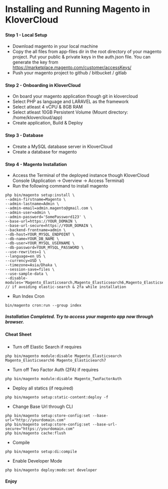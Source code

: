 # Installing and Running Magento in KloverCloud
###

#### Step 1 - Local Setup
- Download magento in your local machine 
- Copy the all files from app-files dir in the root directory of your magento project. Put your public & private keys in the auth.json file. You can generate the key from https://marketplace.magento.com/customer/accessKeys/
- Push your magento project to github / bitbucket / gitlab

###
#### Step 2 - Onboarding in KloverCloud
- On board your magento application though git in klovercloud
- Select PHP as language and LARAVEL as the framework
- Select atleast 4 vCPU & 8GB RAM
- Select atleast 10GB Persistent Volume (Mount directory: /home/klovercloud/app)
- Create application, Build & Deploy


###
#### Step 3 - Database
- Create a MySQL database server in KloverCloud
- Create a database for magento

###
#### Step 4 - Magento Installation
- Access the Terminal of the deployed instance though KloverCloud Console (Application -> Overview -> Access Terminal)
- Run the following command to install magento
```
php bin/magento setup:install \
--admin-firstname=Magento \
--admin-lastname=Admin \
--admin-email=admin.magento@gmail.com \
--admin-user=admin \
--admin-password='SomePassword123' \
--base-url=https://YOUR_DOMAIN \
--base-url-secure=https://YOUR_DOMAIN \
--backend-frontname=admin \
--db-host=YOUR_MYSQL_ENDPOINT \
--db-name=YOUR_DB_NAME \
--db-user=YOUR_MYSQL_USERNAME \
--db-password=YOUR_MYSQL_PASSWORD \
--use-rewrites=1 \
--language=en_US \
--currency=USD \
--timezone=Asia/Dhaka \
--session-save=files \
--use-sample-data \
--disable-modules='Magento_Elasticsearch,Magento_Elasticsearch6,Magento_Elasticsearch7,Magento_TwoFactorAuth' // if avoiding elastic-search & 2fa while installation
```


- Run Index Cron
```
bin/magento cron:run --group index
```

####
##### Installation Completed. Try to access your magento app now through browser.

###
#### Cheat Sheet
###
- Turn off Elastic Search if requires
```
php bin/magento module:disable Magento_Elasticsearch Magento_Elasticsearch6 Magento_Elasticsearch7
```

- Turn off Two Factor Auth (2FA) if requires
```
php bin/magento module:disable Magento_TwoFactorAuth
```

- Deploy all statics (if required)
```
php bin/magento setup:static-content:deploy -f
```

- Change Base Url through CLI
```
php bin/magento setup:store-config:set --base-url="http://yourdomain.com"
php bin/magento setup:store-config:set --base-url-secure="https://yourdomain.com"
php bin/magento cache:flush
```

- Compile
```
php bin/magento setup:di:compile
```

- Enable Developer Mode
```
php bin/magento deploy:mode:set developer
```

#### Enjoy
